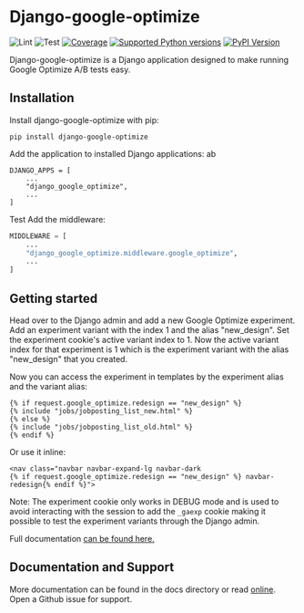 # Django-google-optimize

![Lint](https://github.com/adinhodovic/django-google-optimize/workflows/Test/badge.svg)
![Test](https://github.com/adinhodovic/django-google-optimize/workflows/Lint/badge.svg)
[![Coverage](https://codecov.io/gh/adinhodovic/django-google-optimize/branch/master/graphs/badge.svg)](https://codecov.io/gh/adinhodovic/django-google-optimize/branch/master)
[![Supported Python versions](https://img.shields.io/pypi/pyversions/django-google-optimize.svg)](https://pypi.org/project/django-google-optimize/)
[![PyPI Version](https://img.shields.io/pypi/v/django-google-optimize.svg?style=flat)](https://pypi.org/project/django-google-optimize/)

Django-google-optimize is a Django application designed to make running Google Optimize A/B tests easy.

## Installation

Install django-google-optimize with pip:

`pip install django-google-optimize`

Add the application to installed Django applications:
ab
```pyab
DJANGO_APPS = [
    ...
    "django_google_optimize",
    ...
]
```
Test
Add the middleware:

```py
MIDDLEWARE = [
    ...
    "django_google_optimize.middleware.google_optimize",
    ...
]
```

## Getting started

Head over to the Django admin and add a new Google Optimize experiment. Add an experiment variant with the index 1 and the alias "new_design". Set the experiment cookie's active variant index to 1. Now the active variant index for that experiment is 1 which is the experiment variant with the alias "new_design" that you created.

Now you can access the experiment in templates by the experiment alias and the variant alias:

```django
{% if request.google_optimize.redesign == "new_design" %}
{% include "jobs/jobposting_list_new.html" %}
{% else %}
{% include "jobs/jobposting_list_old.html" %}
{% endif %}
```

Or use it inline:

```django
<nav class="navbar navbar-expand-lg navbar-dark
{% if request.google_optimize.redesign == "new_design" %} navbar-redesign{% endif %}">
```

Note: The experiment cookie only works in DEBUG mode and is used to avoid interacting with the session to add the `_gaexp` cookie making it possible to test the experiment variants through the Django admin.

Full documentation [can be found here.](https://django-google-optimize.readthedocs.io/en/latest/)

## Documentation and Support

More documentation can be found in the docs directory or read [online](https://django-google-optimize.readthedocs.io/en/latest/). Open a Github issue for support.
